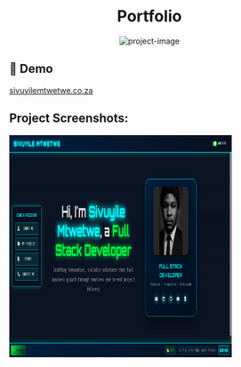 <h1 align="center" id="title">Portfolio</h1>

<p align="center"><img src="https://socialify.git.ci/DtgfjtwpXehpehp/Portfolio/image?description=1&amp;font=Jost&amp;forks=1&amp;issues=1&amp;language=1&amp;name=1&amp;owner=1&amp;pattern=Plus&amp;pulls=1&amp;stargazers=1&amp;theme=Dark" alt="project-image"></p>

<h2>🚀 Demo</h2>

[sivuyilemtwetwe.co.za](sivuyilemtwetwe.co.za)

<h2>Project Screenshots:</h2>

<img src="https://github.com/DtgfjtwpXehpehp/Portfolio/blob/df85ab7638927afa1a43cdddc59772619108a750/Screenshot%202025-08-17%20234238.png" alt="project-screenshot" width="400" height="400/">
